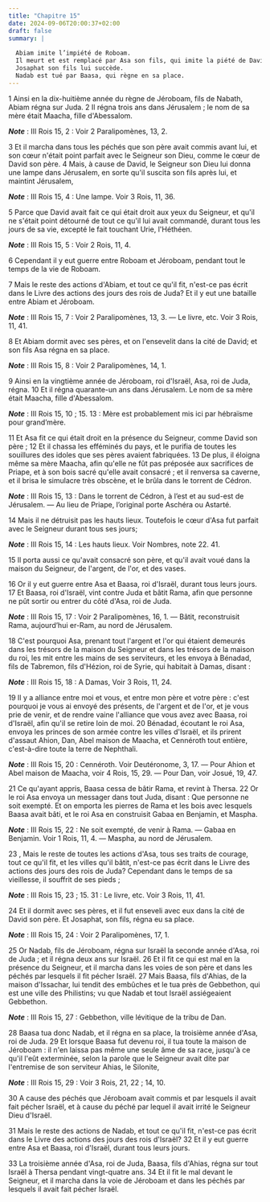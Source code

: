 ```yaml
---
title: "Chapitre 15"
date: 2024-09-06T20:00:37+02:00
draft: false
summary: |
  
  Abiam imite l’impiété de Roboam.
  Il meurt et est remplacé par Asa son fils, qui imite la piété de David.
  Josaphat son fils lui succède.
  Nadab est tué par Baasa, qui règne en sa place.
---
```



1 Ainsi en la dix-huitième année du règne de Jéroboam, fils de Nabath, Abiam régna sur Juda. 2 Il régna trois ans dans Jérusalem ; le nom de sa mère était Maacha, fille d'Abessalom.

***Note*** :  III Rois 15, 2 : Voir 2 Paralipomènes, 13, 2.

3 Et il marcha dans tous les péchés que son père avait commis avant lui, et son cœur n'était point parfait avec le Seigneur son Dieu, comme le cœur de David son père. 4 Mais, à cause de David, le Seigneur son Dieu lui donna une lampe dans Jérusalem, en sorte qu'il suscita son fils après lui, et maintint Jérusalem,

***Note*** :  III Rois 15, 4 : Une lampe. Voir 3 Rois, 11, 36.

5 Parce que David avait fait ce qui était droit aux yeux du Seigneur, et qu'il ne s'était point détourné de tout ce qu'il lui avait commandé, durant tous les jours de sa vie, excepté le fait touchant Urie, l'Héthéen.

***Note*** :  III Rois 15, 5 : Voir 2 Rois, 11, 4.

6 Cependant il y eut guerre entre Roboam et Jéroboam, pendant tout le temps de la vie de Roboam.


7 Mais le reste des actions d'Abiam, et tout ce qu'il fit, n'est-ce pas écrit dans le Livre des actions des jours des rois de Juda? Et il y eut une bataille entre Abiam et Jéroboam.

***Note*** :  III Rois 15, 7 : Voir 2 Paralipomènes, 13, 3. ― Le livre, etc. Voir 3 Rois, 11, 41.

8 Et Abiam dormit avec ses pères, et on l'ensevelit dans la cité de David; et son fils Asa régna en sa place.

***Note*** :  III Rois 15, 8 : Voir 2 Paralipomènes, 14, 1.


9 Ainsi en la vingtième année de Jéroboam, roi d'Israël, Asa, roi de Juda, régna. 10 Et il régna quarante-un ans dans Jérusalem. Le nom de sa mère était Maacha, fille d'Abessalom.

***Note*** :  III Rois 15, 10 ; 15. 13 : Mère est probablement mis ici par hébraïsme pour grand’mère.


11 Et Asa fit ce qui était droit en la présence du Seigneur, comme David son père ; 12 Et il chassa les efféminés du pays, et le purifia de toutes les souillures des idoles que ses pères avaient fabriquées. 13 De plus, il éloigna même sa mère Maacha, afin qu'elle ne fût pas préposée aux sacrifices de Priape, et à son bois sacré qu'elle avait consacré ; et il renversa sa caverne, et il brisa le simulacre très obscène, et le brûla dans le torrent de Cédron.

***Note*** :  III Rois 15, 13 : Dans le torrent de Cédron, à l’est et au sud-est de Jérusalem. ― Au lieu de Priape, l’original porte Aschéra ou Astarté.

14 Mais il ne détruisit pas les hauts lieux. Toutefois le cœur d'Asa fut parfait avec le Seigneur durant tous ses jours;

***Note*** :  III Rois 15, 14 : Les hauts lieux. Voir Nombres, note 22. 41.

15 Il porta aussi ce qu'avait consacré son père, et qu'il avait voué dans la maison du Seigneur, de l'argent, de l'or, et des vases.


16 Or il y eut guerre entre Asa et Baasa, roi d'Israël, durant tous leurs jours. 17 Et Baasa, roi d'Israël, vint contre Juda et bâtit Rama, afin que personne ne pût sortir ou entrer du côté d'Asa, roi de Juda.

***Note*** :  III Rois 15, 17 : Voir 2 Paralipomènes, 16, 1. ― Bâtit, reconstruisit Rama, aujourd’hui er-Ram, au nord de Jérusalem.

18 C'est pourquoi Asa, prenant tout l'argent et l'or qui étaient demeurés dans les trésors de la maison du Seigneur et dans les trésors de la maison du roi, les mit entre les mains de ses serviteurs, et les envoya à Bénadad, fils de Tabremon, fils d'Hézion, roi de Syrie, qui habitait à Damas, disant :

***Note*** :  III Rois 15, 18 : A Damas, Voir 3 Rois, 11, 24.

19 Il y a alliance entre moi et vous, et entre mon père et votre père : c'est pourquoi je vous ai envoyé des présents, de l'argent et de l'or, et je vous prie de venir, et de rendre vaine l'alliance que vous avez avec Baasa, roi d'Israël, afin qu'il se retire loin de moi. 20 Bénadad, écoutant le roi Asa, envoya les princes de son armée contre les villes d'Israël, et ils prirent d'assaut Ahion, Dan, Abel maison de Maacha, et Cennéroth tout entière, c'est-à-dire toute la terre de Nephthali.

***Note*** :  III Rois 15, 20 : Cennéroth. Voir Deutéronome, 3, 17. ― Pour Ahion et Abel maison de Maacha, voir 4 Rois, 15, 29. ― Pour Dan, voir Josué, 19, 47.

21 Ce qu'ayant appris, Baasa cessa de bâtir Rama, et revint à Thersa. 22 Or le roi Asa envoya un messager dans tout Juda, disant : Que personne ne soit exempté. Et on emporta les pierres de Rama et les bois avec lesquels Baasa avait bâti, et le roi Asa en construisit Gabaa en Benjamin, et Maspha.

***Note*** :  III Rois 15, 22 : Ne soit exempté, de venir à Rama. ― Gabaa en Benjamin. Voir 1 Rois, 11, 4. ― Maspha, au nord de Jérusalem.


23 , Mais le reste de toutes les actions d'Asa, tous ses traits de courage, tout ce qu'il fit, et les villes qu'il bâtit, n'est-ce pas écrit dans le Livre des actions des jours des rois de Juda? Cependant dans le temps de sa vieillesse, il souffrit de ses pieds ;

***Note*** :  III Rois 15, 23 ; 15. 31 : Le livre, etc. Voir 3 Rois, 11, 41.

24 Et il dormit avec ses pères, et il fut enseveli avec eux dans la cité de David son père. Et Josaphat, son fils, régna eu sa place.

***Note*** :  III Rois 15, 24 : Voir 2 Paralipomènes, 17, 1.


25 Or Nadab, fils de Jéroboam, régna sur Israël la seconde année d'Asa, roi de Juda ; et il régna deux ans sur Israël. 26 Et il fit ce qui est mal en la présence du Seigneur, et il marcha dans les voies de son père et dans les péchés par lesquels il fit pécher Israël. 27 Mais Baasa, fils d'Ahias, de la maison d'Issachar, lui tendit des embûches et le tua près de Gebbethon, qui est une ville des Philistins; vu que Nadab et tout Israël assiégeaient Gebbethon.

***Note*** :  III Rois 15, 27 : Gebbethon, ville lévitique de la tribu de Dan.

28 Baasa tua donc Nadab, et il régna en sa place, la troisième année d'Asa, roi de Juda. 29 Et lorsque Baasa fut devenu roi, il tua toute la maison de Jéroboam : il n'en laissa pas même une seule âme de sa race, jusqu'à ce qu'il l'eût exterminée, selon la parole que le Seigneur avait dite par l'entremise de son serviteur Ahias, le Silonite,

***Note*** :  III Rois 15, 29 : Voir 3 Rois, 21, 22 ; 14, 10.

30 A cause des péchés que Jéroboam avait commis et par lesquels il avait fait pécher Israël, et à cause du péché par lequel il avait irrité le Seigneur Dieu d'Israël.


31 Mais le reste des actions de Nadab, et tout ce qu'il fit, n'est-ce pas écrit dans le Livre des actions des jours des rois d'Israël? 32 Et il y eut guerre entre Asa et Baasa, roi d'Israël, durant tous leurs jours.


33 La troisième année d'Asa, roi de Juda, Baasa, fils d'Ahias, régna sur tout Israël à Thersa pendant vingt-quatre ans. 34 Et il fit le mal devant le Seigneur, et il marcha dans la voie de Jéroboam et dans les péchés par lesquels il avait fait pécher Israël.

